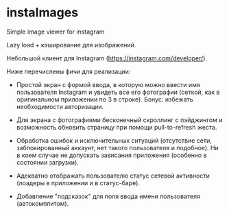 # instaImages
Simple image viewer for instagram

Lazy load + кэширование для изображений.

Небольшой клиент для Instagram (https://instagram.com/developer/).

Ниже перечислены фичи для реализации:

* Простой экран с формой ввода, в которую можно ввести имя пользователя Instagram и увидеть все его фотографии (сеткой, как в оригинальном приложении по 3 в строке). Бонус: избежать необходимости авторизации.

* Для экрана с фотографиями бесконечный скроллинг с пэйджингом и возможность обновить страницу при помощи pull-to-refresh жеста.


* Обработка ошибок и исключительных ситуаций (отсутствие сети, заблокированный аккаунт, нет такого пользователя и подобное). Ни в коем случае не допускать зависания приложения (особенно в состоянии загрузки).


* Адекватно отображать пользователю статус сетевой активности (лоадеры в приложении и в статус-баре).

 

* Добавление "подсказок" для поля ввода имени пользователя (автокомплитом).

 

